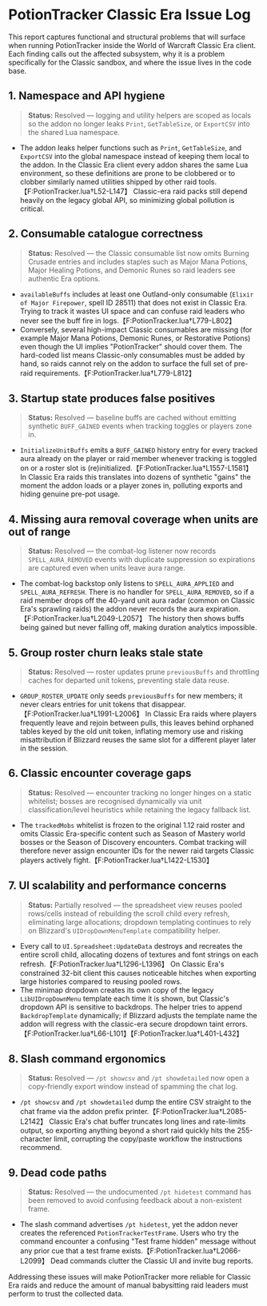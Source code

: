 # PotionTracker Classic Era Issue Log

This report captures functional and structural problems that will surface when running PotionTracker inside the World of Warcraft Classic Era client. Each finding calls out the affected subsystem, why it is a problem specifically for the Classic sandbox, and where the issue lives in the code base.

## 1. Namespace and API hygiene
> **Status:** Resolved — logging and utility helpers are scoped as locals so the addon no longer leaks `Print`, `GetTableSize`, or `ExportCSV` into the shared Lua namespace.
- The addon leaks helper functions such as `Print`, `GetTableSize`, and `ExportCSV` into the global namespace instead of keeping them local to the addon. In the Classic Era client every addon shares the same Lua environment, so these definitions are prone to be clobbered or to clobber similarly named utilities shipped by other raid tools.【F:PotionTracker.lua†L52-L147】 Classic-era raid packs still depend heavily on the legacy global API, so minimizing global pollution is critical.

## 2. Consumable catalogue correctness
> **Status:** Resolved — the Classic consumable list now omits Burning Crusade entries and includes staples such as Major Mana Potions, Major Healing Potions, and Demonic Runes so raid leaders see authentic Era options.
- `availableBuffs` includes at least one Outland-only consumable (`Elixir of Major Firepower`, spell ID 28511) that does not exist in Classic Era. Trying to track it wastes UI space and can confuse raid leaders who never see the buff fire in logs.【F:PotionTracker.lua†L779-L802】
- Conversely, several high-impact Classic consumables are missing (for example Major Mana Potions, Demonic Runes, or Restorative Potions) even though the UI implies "PotionTracker" should cover them. The hard-coded list means Classic-only consumables must be added by hand, so raids cannot rely on the addon to surface the full set of pre-raid requirements.【F:PotionTracker.lua†L779-L812】

## 3. Startup state produces false positives
> **Status:** Resolved — baseline buffs are cached without emitting synthetic `BUFF_GAINED` events when tracking toggles or players zone in.
- `InitializeUnitBuffs` emits a `BUFF_GAINED` history entry for every tracked aura already on the player or raid member whenever tracking is toggled on or a roster slot is (re)initialized.【F:PotionTracker.lua†L1557-L1581】 In Classic Era raids this translates into dozens of synthetic "gains" the moment the addon loads or a player zones in, polluting exports and hiding genuine pre-pot usage.

## 4. Missing aura removal coverage when units are out of range
> **Status:** Resolved — the combat-log listener now records `SPELL_AURA_REMOVED` events with duplicate suppression so expirations are captured even when units leave aura range.
- The combat-log backstop only listens to `SPELL_AURA_APPLIED` and `SPELL_AURA_REFRESH`. There is no handler for `SPELL_AURA_REMOVED`, so if a raid member drops off the 40-yard unit aura radar (common on Classic Era's sprawling raids) the addon never records the aura expiration.【F:PotionTracker.lua†L2049-L2057】 The history then shows buffs being gained but never falling off, making duration analytics impossible.

## 5. Group roster churn leaks stale state
> **Status:** Resolved — roster updates prune `previousBuffs` and throttling caches for departed unit tokens, preventing stale data reuse.
- `GROUP_ROSTER_UPDATE` only seeds `previousBuffs` for new members; it never clears entries for unit tokens that disappear.【F:PotionTracker.lua†L1991-L2006】 In Classic Era raids where players frequently leave and rejoin between pulls, this leaves behind orphaned tables keyed by the old unit token, inflating memory use and risking misattribution if Blizzard reuses the same slot for a different player later in the session.

## 6. Classic encounter coverage gaps
> **Status:** Resolved — encounter tracking no longer hinges on a static whitelist; bosses are recognised dynamically via unit classification/level heuristics while retaining the legacy fallback list.
- The `trackedMobs` whitelist is frozen to the original 1.12 raid roster and omits Classic Era-specific content such as Season of Mastery world bosses or the Season of Discovery encounters. Combat tracking will therefore never assign encounter IDs for the newer raid targets Classic players actively fight.【F:PotionTracker.lua†L1422-L1530】

## 7. UI scalability and performance concerns
> **Status:** Partially resolved — the spreadsheet view reuses pooled rows/cells instead of rebuilding the scroll child every refresh, eliminating large allocations; dropdown templating continues to rely on Blizzard's `UIDropDownMenuTemplate` compatibility helper.
- Every call to `UI.Spreadsheet:UpdateData` destroys and recreates the entire scroll child, allocating dozens of textures and font strings on each refresh.【F:PotionTracker.lua†L1296-L1396】 On Classic Era's constrained 32-bit client this causes noticeable hitches when exporting large histories compared to reusing pooled rows.
- The minimap dropdown creates its own copy of the legacy `LibUIDropDownMenu` template each time it is shown, but Classic's dropdown API is sensitive to backdrops. The helper tries to append `BackdropTemplate` dynamically; if Blizzard adjusts the template name the addon will regress with the classic-era secure dropdown taint errors.【F:PotionTracker.lua†L66-L101】【F:PotionTracker.lua†L401-L432】

## 8. Slash command ergonomics
> **Status:** Resolved — `/pt showcsv` and `/pt showdetailed` now open a copy-friendly export window instead of spamming the chat log.
- `/pt showcsv` and `/pt showdetailed` dump the entire CSV straight to the chat frame via the addon prefix printer.【F:PotionTracker.lua†L2085-L2142】 Classic Era's chat buffer truncates long lines and rate-limits output, so exporting anything beyond a short raid quickly hits the 255-character limit, corrupting the copy/paste workflow the instructions recommend.

## 9. Dead code paths
> **Status:** Resolved — the undocumented `/pt hidetest` command has been removed to avoid confusing feedback about a non-existent frame.
- The slash command advertises `/pt hidetest`, yet the addon never creates the referenced `PotionTrackerTestFrame`. Users who try the command encounter a confusing "Test frame hidden" message without any prior cue that a test frame exists.【F:PotionTracker.lua†L2066-L2099】 Dead commands clutter the Classic UI and invite bug reports.

Addressing these issues will make PotionTracker more reliable for Classic Era raids and reduce the amount of manual babysitting raid leaders must perform to trust the collected data.
